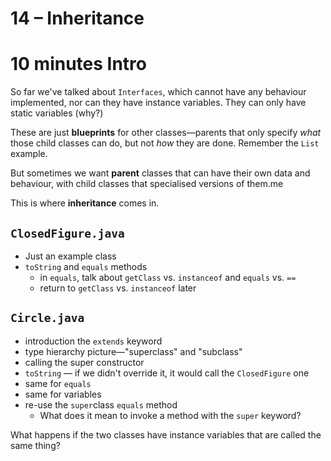 # 14 – Inheritance

# 10 minutes Intro

So far we've talked about `Interfaces`, which cannot have any behaviour implemented, nor can they have instance variables. They can only have static variables (why?)

These are just **blueprints** for other classes—parents that only specify *what* those child classes can do, but not *how* they are done. Remember the `List` example.

But sometimes we want **parent** classes that can have their own data and behaviour, with child classes that specialised versions of them.me

This is where **inheritance** comes in.

## `ClosedFigure.java`

- Just an example class
- `toString` and `equals` methods
    - in `equals`, talk about `getClass` vs. `instanceof` and `equals` vs. `==`
    - return to `getClass` vs. `instanceof` later

## `Circle.java`

- introduction the `extends` keyword
- type hierarchy picture—"superclass" and "subclass"
- calling the super constructor
- `toString` — if we didn't override it, it would call the `ClosedFigure` one
- same for `equals`
- same for variables
- re-use the `super`class `equals` method
    - What does it mean to invoke a method with the `super` keyword?

What happens if the two classes have instance variables that are called the same thing?
